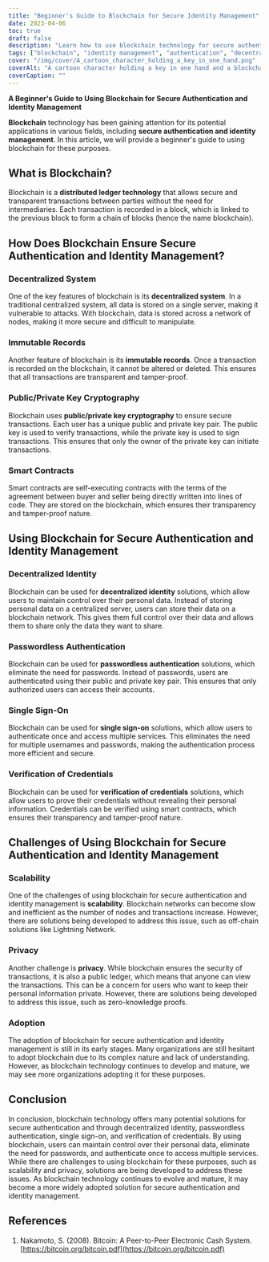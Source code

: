 ```yaml
---
title: "Beginner's Guide to Blockchain for Secure Identity Management"
date: 2023-04-06
toc: true
draft: false
description: "Learn how to use blockchain technology for secure authentication and identity management with this beginner's guide."
tags: ["blockchain", "identity management", "authentication", "decentralized identity", "passwordless authentication", "smart contracts", "public key cryptography", "private key cryptography", "immutable records", "decentralized system", "single sign-on", "verification of credentials", "scalability", "privacy", "adoption", "digital identity", "distributed ledger technology", "cybersecurity", "data privacy", "technology"]
cover: "/img/cover/A_cartoon_character_holding_a_key_in_one_hand.png"
coverAlt: "A cartoon character holding a key in one hand and a blockchain in the other, surrounded by a network of interconnected nodes and blocks."
coverCaption: ""
---
```


**A Beginner's Guide to Using Blockchain for Secure Authentication and Identity Management**

**Blockchain** technology has been gaining attention for its potential applications in various fields, including **secure authentication and identity management**. In this article, we will provide a beginner's guide to using blockchain for these purposes.

## What is Blockchain?

Blockchain is a **distributed ledger technology** that allows secure and transparent transactions between parties without the need for intermediaries. Each transaction is recorded in a block, which is linked to the previous block to form a chain of blocks (hence the name blockchain).

## How Does Blockchain Ensure Secure Authentication and Identity Management?

### Decentralized System

One of the key features of blockchain is its **decentralized system**. In a traditional centralized system, all data is stored on a single server, making it vulnerable to attacks. With blockchain, data is stored across a network of nodes, making it more secure and difficult to manipulate.

### Immutable Records

Another feature of blockchain is its **immutable records**. Once a transaction is recorded on the blockchain, it cannot be altered or deleted. This ensures that all transactions are transparent and tamper-proof.

### Public/Private Key Cryptography

Blockchain uses **public/private key cryptography** to ensure secure transactions. Each user has a unique public and private key pair. The public key is used to verify transactions, while the private key is used to sign transactions. This ensures that only the owner of the private key can initiate transactions.

### Smart Contracts

Smart contracts are self-executing contracts with the terms of the agreement between buyer and seller being directly written into lines of code. They are stored on the blockchain, which ensures their transparency and tamper-proof nature.

## Using Blockchain for Secure Authentication and Identity Management

### Decentralized Identity

Blockchain can be used for **decentralized identity** solutions, which allow users to maintain control over their personal data. Instead of storing personal data on a centralized server, users can store their data on a blockchain network. This gives them full control over their data and allows them to share only the data they want to share.

### Passwordless Authentication

Blockchain can be used for **passwordless authentication** solutions, which eliminate the need for passwords. Instead of passwords, users are authenticated using their public and private key pair. This ensures that only authorized users can access their accounts.

### Single Sign-On

Blockchain can be used for **single sign-on** solutions, which allow users to authenticate once and access multiple services. This eliminates the need for multiple usernames and passwords, making the authentication process more efficient and secure.

### Verification of Credentials

Blockchain can be used for **verification of credentials** solutions, which allow users to prove their credentials without revealing their personal information. Credentials can be verified using smart contracts, which ensures their transparency and tamper-proof nature.

## Challenges of Using Blockchain for Secure Authentication and Identity Management

### Scalability

One of the challenges of using blockchain for secure authentication and identity management is **scalability**. Blockchain networks can become slow and inefficient as the number of nodes and transactions increase. However, there are solutions being developed to address this issue, such as off-chain solutions like Lightning Network.

### Privacy

Another challenge is **privacy**. While blockchain ensures the security of transactions, it is also a public ledger, which means that anyone can view the transactions. This can be a concern for users who want to keep their personal information private. However, there are solutions being developed to address this issue, such as zero-knowledge proofs.

### Adoption

The adoption of blockchain for secure authentication and identity management is still in its early stages. Many organizations are still hesitant to adopt blockchain due to its complex nature and lack of understanding. However, as blockchain technology continues to develop and mature, we may see more organizations adopting it for these purposes.

## Conclusion
In conclusion, blockchain technology offers many potential solutions for secure authentication and through decentralized identity, passwordless authentication, single sign-on, and verification of credentials. By using blockchain, users can maintain control over their personal data, eliminate the need for passwords, and authenticate once to access multiple services. While there are challenges to using blockchain for these purposes, such as scalability and privacy, solutions are being developed to address these issues. As blockchain technology continues to evolve and mature, it may become a more widely adopted solution for secure authentication and identity management.

## References
1. Nakamoto, S. (2008). Bitcoin: A Peer-to-Peer Electronic Cash System. [https://bitcoin.org/bitcoin.pdf](https://bitcoin.org/bitcoin.pdf)

